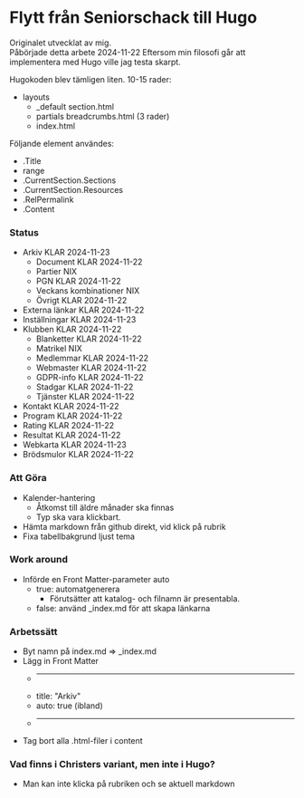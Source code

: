 # Flytt från Seniorschack till Hugo

Originalet utvecklat av mig.  
Påbörjade detta arbete 2024-11-22
Eftersom min filosofi går att implementera med Hugo ville jag testa skarpt.  

Hugokoden blev tämligen liten. 10-15 rader:

* layouts
	* _default
		section.html
	* partials
		breadcrumbs.html (3 rader)
	* index.html

Följande element användes:

* .Title
* range
* .CurrentSection.Sections
* .CurrentSection.Resources
* .RelPermalink
* .Content

### Status

* Arkiv          KLAR 2024-11-23
	* Document   KLAR 2024-11-22
	* Partier    NIX
	* PGN        KLAR 2024-11-22
	* Veckans kombinationer NIX
	* Övrigt     KLAR 2024-11-22
* Externa länkar KLAR 2024-11-22
* Inställningar  KLAR 2024-11-23
* Klubben        KLAR 2024-11-22
	* Blanketter KLAR 2024-11-22
	* Matrikel   NIX
	* Medlemmar  KLAR 2024-11-22
	* Webmaster  KLAR 2024-11-22
	* GDPR-info  KLAR 2024-11-22
	* Stadgar    KLAR 2024-11-22
	* Tjänster   KLAR 2024-11-22
* Kontakt        KLAR 2024-11-22
* Program        KLAR 2024-11-22
* Rating         KLAR 2024-11-22
* Resultat       KLAR 2024-11-22
* Webkarta       KLAR 2024-11-23
* Brödsmulor     KLAR 2024-11-22

### Att Göra

* Kalender-hantering
	* Åtkomst till äldre månader ska finnas
	* Typ ska vara klickbart.
* Hämta markdown från github direkt, vid klick på rubrik
* Fixa tabellbakgrund ljust tema

### Work around

* Införde en Front Matter-parameter auto
	* true: automatgenerera 
		* Förutsätter att katalog- och filnamn är presentabla.
	* false: använd _index.md för att skapa länkarna

### Arbetssätt

* Byt namn på index.md => _index.md
* Lägg in Front Matter
	* ---
	* title: "Arkiv"
	* auto: true (ibland)
	* ---
* Tag bort alla .html-filer i content

### Vad finns i Christers variant, men inte i Hugo?

* Man kan inte klicka på rubriken och se aktuell markdown